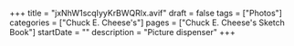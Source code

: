 +++
title = "jxNhW1scqIyyKrBWQRlx.avif"
draft = false
tags = ["Photos"]
categories = ["Chuck E. Cheese's"]
pages = ["Chuck E. Cheese's Sketch Book"]
startDate = ""
description = "Picture dispenser"
+++
